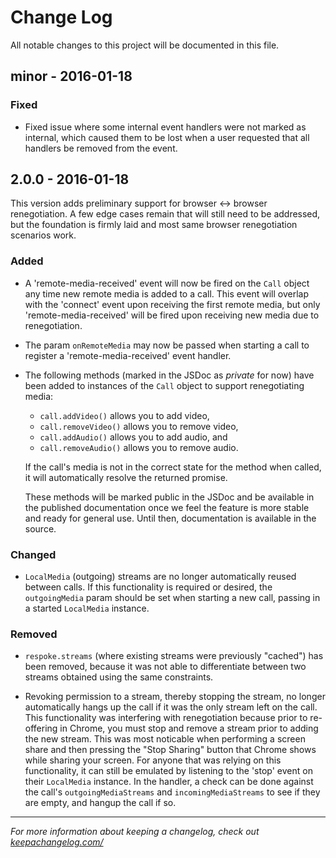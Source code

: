 # Change Log
All notable changes to this project will be documented in this file.

## minor - 2016-01-18

### Fixed

- Fixed issue where some internal event handlers were not marked as internal,
which caused them to be lost when a user requested that all handlers be
removed from the event.

## 2.0.0 - 2016-01-18

This version adds preliminary support for browser <-> browser renegotiation.
A few edge cases remain that will still need to be addressed, but the
foundation is firmly laid and most same browser renegotiation scenarios work.

### Added

- A 'remote-media-received' event will now be fired on the `Call` object any
time new remote media is added to a call. This event will overlap with the
'connect' event upon receiving the first remote media, but only
'remote-media-received' will be fired upon receiving new media due to
renegotiation.

- The param `onRemoteMedia` may now be passed when starting a call to register
a 'remote-media-received' event handler.

- The following methods (marked in the JSDoc as *private* for now) have been
added to instances of the `Call` object to support renegotiating media:

    - `call.addVideo()` allows you to add video,
    - `call.removeVideo()` allows you to remove video,
    - `call.addAudio()` allows you to add audio, and
    - `call.removeAudio()` allows you to remove audio.

    If the call's media is not in the correct state for the method when called,
it will automatically resolve the returned promise.

    These methods will be marked public in the JSDoc and be available in the
published documentation once we feel the feature is more stable and ready for
general use. Until then, documentation is available in the source.

### Changed

- `LocalMedia` (outgoing) streams are no longer automatically reused between
calls. If this functionality is required or desired, the `outgoingMedia`
param should be set when starting a new call, passing in a started `LocalMedia`
instance.

### Removed

- `respoke.streams` (where existing streams were previously "cached") has been
removed, because it was not able to differentiate between two streams obtained
using the same constraints.

- Revoking permission to a stream, thereby stopping the stream, no longer
automatically hangs up the call if it was the only stream left on the call. This
functionality was interfering with renegotiation because prior to re-offering
in Chrome, you must stop and remove a stream prior to adding the new stream.
This was most noticable when performing a screen share and then pressing the
"Stop Sharing" button that Chrome shows while sharing your screen. For anyone
that was relying on this functionality, it can still be emulated by listening
to the 'stop' event on their `LocalMedia` instance. In the handler, a check can
be done against the call's `outgoingMediaStreams` and `incomingMediaStreams` to
see if they are empty, and hangup the call if so.

---

*For more information about keeping a changelog, check out [keepachangelog.com/](http://keepachangelog.com/)*
